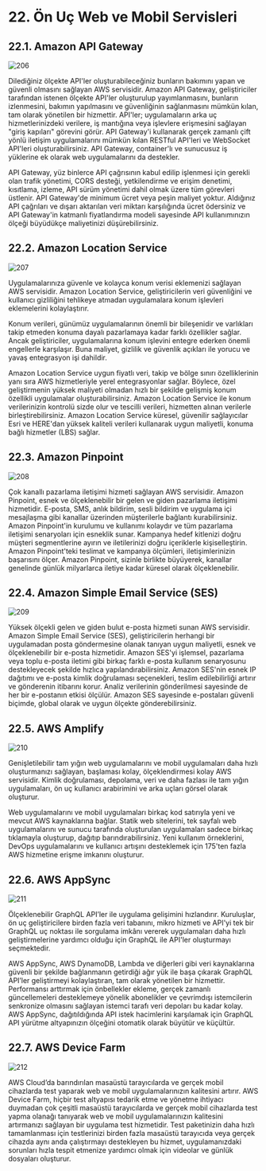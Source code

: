 ﻿# 22. Ön Uç Web ve Mobil Servisleri
## 22.1. Amazon API Gateway
![206](https://github.com/fatihes1/AWS-ile-Bulut-Bilisimin-Temelleri/assets/54971670/a580d9ec-ce06-4d5a-9be3-cab95f1ab700)

Dilediğiniz ölçekte API'ler oluşturabileceğiniz bunların bakımını yapan ve güvenli olmasını sağlayan AWS servisidir. Amazon API Gateway, geliştiriciler tarafından istenen ölçekte API'ler oluşturulup yayımlanmasını, bunların izlenmesini, bakımın yapılmasını ve güvenliğinin sağlanmasını mümkün kılan, tam olarak yönetilen bir hizmettir. API'ler; uygulamaların arka uç hizmetlerinizdeki verilere, iş mantığına veya işlevlere erişmesini sağlayan "giriş kapıları" görevini görür. API Gateway'i kullanarak gerçek zamanlı çift yönlü iletişim uygulamalarını mümkün kılan RESTful API'leri ve WebSocket API'leri oluşturabilirsiniz. API Gateway, container'lı ve sunucusuz iş yüklerine ek olarak web uygulamalarını da destekler. 

API Gateway, yüz binlerce API çağrısının kabul edilip işlenmesi için gerekli olan trafik yönetimi, CORS desteği, yetkilendirme ve erişim denetimi, kısıtlama, izleme, API sürüm yönetimi dahil olmak üzere tüm görevleri üstlenir. API Gateway'de minimum ücret veya peşin maliyet yoktur. Aldığınız API çağrıları ve dışarı aktarılan veri miktarı karşılığında ücret ödersiniz ve API Gateway'in katmanlı fiyatlandırma modeli sayesinde API kullanımınızın ölçeği büyüdükçe maliyetinizi düşürebilirsiniz.

## 22.2. Amazon Location Service
![207](https://github.com/fatihes1/AWS-ile-Bulut-Bilisimin-Temelleri/assets/54971670/6b0af769-f4e0-4bc2-9953-5911b13766f3)

Uygulamalarınıza güvenle ve kolayca konum verisi eklemenizi sağlayan AWS servisidir. Amazon Location Service, geliştiricilerin veri güvenliğini ve kullanıcı gizliliğini tehlikeye atmadan uygulamalara konum işlevleri eklemelerini kolaylaştırır. 

Konum verileri, günümüz uygulamalarının önemli bir bileşenidir ve varlıkları takip etmeden konuma dayalı pazarlamaya kadar farklı özellikler sağlar. Ancak geliştiriciler, uygulamalarına konum işlevini entegre ederken önemli engellerle karşılaşır. Buna maliyet, gizlilik ve güvenlik açıkları ile yorucu ve yavaş entegrasyon işi dahildir. 

Amazon Location Service uygun fiyatlı veri, takip ve bölge sınırı özelliklerinin yanı sıra AWS hizmetleriyle yerel entegrasyonlar sağlar. Böylece, özel geliştirmenin yüksek maliyeti olmadan hızlı bir şekilde gelişmiş konum özellikli uygulamalar oluşturabilirsiniz. Amazon Location Service ile konum verilerinizin kontrolü sizde olur ve tescilli verileri, hizmetten alınan verilerle birleştirebilirsiniz. Amazon Location Service küresel, güvenilir sağlayıcılar Esri ve HERE'dan yüksek kaliteli verileri kullanarak uygun maliyetli, konuma bağlı hizmetler (LBS) sağlar.

## 22.3. Amazon Pinpoint
![208](https://github.com/fatihes1/AWS-ile-Bulut-Bilisimin-Temelleri/assets/54971670/dd2cb07c-1b4d-46ba-9a00-59fcc6259ab2)

Çok kanallı pazarlama iletişimi hizmeti sağlayan AWS servisidir. Amazon Pinpoint, esnek ve ölçeklenebilir bir gelen ve giden pazarlama iletişimi hizmetidir. E-posta, SMS, anlık bildirim, sesli bildirim ve uygulama içi mesajlaşma gibi kanallar üzerinden müşterilerle bağlantı kurabilirsiniz. Amazon Pinpoint'in kurulumu ve kullanımı kolaydır ve tüm pazarlama iletişimi senaryoları için esneklik sunar. Kampanya hedef kitlenizi doğru müşteri segmentlerine ayırın ve iletilerinizi doğru içeriklerle kişiselleştirin. Amazon Pinpoint'teki teslimat ve kampanya ölçümleri, iletişimlerinizin başarısını ölçer. Amazon Pinpoint, sizinle birlikte büyüyerek, kanallar genelinde günlük milyarlarca iletiye kadar küresel olarak ölçeklenebilir.

## 22.4. Amazon Simple Email Service (SES)
![209](https://github.com/fatihes1/AWS-ile-Bulut-Bilisimin-Temelleri/assets/54971670/beab6735-4ee6-40dc-9a72-ae71cd85f805)

Yüksek ölçekli gelen ve giden bulut e-posta hizmeti sunan AWS servisidir. Amazon Simple Email Service (SES), geliştiricilerin herhangi bir uygulamadan posta göndermesine olanak tanıyan uygun maliyetli, esnek ve ölçeklenebilir bir e-posta hizmetidir. Amazon SES'yi işlemsel, pazarlama veya toplu e-posta iletimi gibi birkaç farklı e-posta kullanım senaryosunu destekleyecek şekilde hızlıca yapılandırabilirsiniz. Amazon SES'nin esnek IP dağıtımı ve e-posta kimlik doğrulaması seçenekleri, teslim edilebilirliği artırır ve gönderenin itibarını korur. Analiz verilerinin gönderilmesi sayesinde de her bir e-postanın etkisi ölçülür. Amazon SES sayesinde e-postaları güvenli biçimde, global olarak ve uygun ölçekte gönderebilirsiniz.

## 22.5. AWS Amplify
![210](https://github.com/fatihes1/AWS-ile-Bulut-Bilisimin-Temelleri/assets/54971670/ebf301b6-0956-4fb6-8e77-0a8f32ce7c1a)

Genişletilebilir tam yığın web uygulamalarını ve mobil uygulamaları daha hızlı oluşturmanızı sağlayan, başlaması kolay, ölçeklendirmesi kolay AWS servisidir. Kimlik doğrulaması, depolama, veri ve daha fazlası ile tam yığın uygulamaları, ön uç kullanıcı arabirimini ve arka uçları görsel olarak oluşturur. 

Web uygulamalarını ve mobil uygulamaları birkaç kod satırıyla yeni ve mevcut AWS kaynaklarına bağlar. Statik web sitelerini, tek sayfalı web uygulamalarını ve sunucu tarafında oluşturulan uygulamaları sadece birkaç tıklamayla oluşturup, dağıtıp barındırabilirsiniz. Yeni kullanım örneklerini, DevOps uygulamalarını ve kullanıcı artışını desteklemek için 175'ten fazla AWS hizmetine erişme imkanını oluşturur.

## 22.6. AWS AppSync
![211](https://github.com/fatihes1/AWS-ile-Bulut-Bilisimin-Temelleri/assets/54971670/5544c86d-983a-418e-9fbf-c4b18c528a51)

Ölçeklenebilir GraphQL API’ler ile uygulama gelişimini hızlandırır. Kuruluşlar, ön uç geliştiricilere birden fazla veri tabanını, mikro hizmeti ve API'yi tek bir GraphQL uç noktası ile sorgulama imkânı vererek uygulamaları daha hızlı geliştirmelerine yardımcı olduğu için GraphQL ile API'ler oluşturmayı seçmektedir. 

AWS AppSync, AWS DynamoDB, Lambda ve diğerleri gibi veri kaynaklarına güvenli bir şekilde bağlanmanın getirdiği ağır yük ile başa çıkarak GraphQL API’ler geliştirmeyi kolaylaştıran, tam olarak yönetilen bir hizmettir. Performansı arttırmak için önbellekler ekleme, gerçek zamanlı güncellemeleri desteklemeye yönelik abonelikler ve çevrimdışı istemcilerin senkronize olmasını sağlayan istemci tarafı veri depoları bu kadar kolay. AWS AppSync, dağıtıldığında API istek hacimlerini karşılamak için GraphQL API yürütme altyapınızın ölçeğini otomatik olarak büyütür ve küçültür.

## 22.7. AWS Device Farm
![212](https://github.com/fatihes1/AWS-ile-Bulut-Bilisimin-Temelleri/assets/54971670/6dcad0bb-4c9e-43d8-b45f-289d2e2e638e)

AWS Cloud’da barındırılan masaüstü tarayıcılarda ve gerçek mobil cihazlarda test yaparak web ve mobil uygulamalarınızın kalitesini artırır. AWS Device Farm, hiçbir test altyapısı tedarik etme ve yönetme ihtiyacı duymadan çok çeşitli masaüstü tarayıcılarda ve gerçek mobil cihazlarda test yapma olanağı tanıyarak web ve mobil uygulamalarınızın kalitesini artırmanızı sağlayan bir uygulama test hizmetidir. Test paketinizin daha hızlı tamamlanması için testlerinizi birden fazla masaüstü tarayıcıda veya gerçek cihazda aynı anda çalıştırmayı destekleyen bu hizmet, uygulamanızdaki sorunları hızla tespit etmenize yardımcı olmak için videolar ve günlük dosyaları oluşturur.
